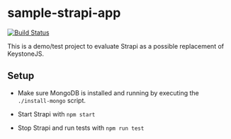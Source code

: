# sample-strapi-app

[![Build Status](https://travis-ci.org/christroutner/sample-strapi-app.svg?branch=master)](https://travis-ci.org/christroutner/sample-strapi-app)

This is a demo/test project to evaluate Strapi as a possible replacement of KeystoneJS.

## Setup
* Make sure MongoDB is installed and running by executing the `./install-mongo` script.

* Start Strapi with `npm start`

* Stop Strapi and run tests with `npm run test`
